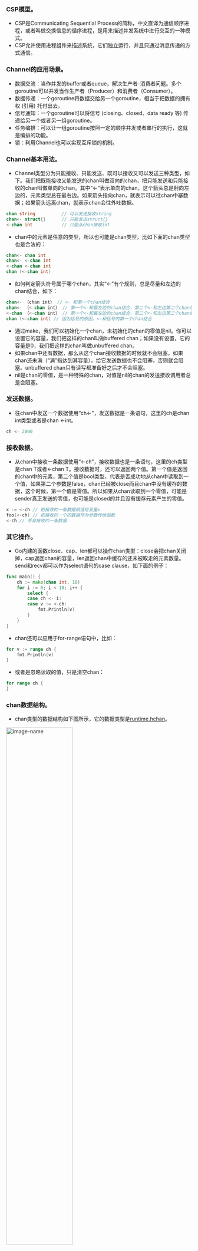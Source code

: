 ### CSP模型。
- CSP是Communicating Sequential Process的简称，中文直译为通信顺序进程，或者叫做交换信息的循序进程，是用来描述并发系统中进行交互的一种模式。
- CSP允许使用进程组件来描述系统，它们独立运行，并且只通过消息传递的方式通信。
### Channel的应用场景。
- 数据交流：当作并发的buffer或者queue，解决生产者-消费者问题。多个goroutine可以并发当作生产者（Producer）和消费者（Consumer）。
- 数据传递：一个goroutine将数据交给另一个goroutine，相当于把数据的拥有权 (引用) 托付出去。
- 信号通知：一个goroutine可以将信号 (closing、closed、data ready 等) 传递给另一个或者另一组goroutine。
- 任务编排：可以让一组goroutine按照一定的顺序并发或者串行的执行，这就是编排的功能。
- 锁：利用Channel也可以实现互斥锁的机制。
### Channel基本用法。
- Channel类型分为只能接收、只能发送、既可以接收又可以发送三种类型，如下。我们把既能接收又能发送的chan叫做双向的chan，把只能发送和只能接收的chan叫做单向的chan。其中“<-”表示单向的chan，这个箭头总是射向左边的，元素类型总在最右边。如果箭头指向chan，就表示可以往chan中塞数据；如果箭头远离chan，就表示chan会往外吐数据。
``` go
chan string          // 可以发送接收string
chan<- struct{}      // 只能发送struct{}
<-chan int           // 只能从chan接收int
```
- chan中的元素是任意的类型，所以也可能是chan类型，比如下面的chan类型也是合法的：
``` go
chan<- chan int   
chan<- <-chan int  
<-chan <-chan int
chan (<-chan int)
```
- 如何判定箭头符号属于哪个chan，其实“<-”有个规则，总是尽量和左边的chan结合，如下：
``` go
chan<- （chan int） // <- 和第一个chan结合
chan<- （<-chan int） // 第一个<-和最左边的chan结合，第二个<-和左边第二个chan结合
<-chan （<-chan int） // 第一个<-和最左边的chan结合，第二个<-和左边第二个chan结合 
chan (<-chan int) // 因为括号的原因，<-和括号内第一个chan结合
```
- 通过make，我们可以初始化一个chan，未初始化的chan的零值是nil。你可以设置它的容量，我们把这样的chan叫做buffered chan；如果没有设置，它的容量是0，我们把这样的chan叫做unbuffered chan。
- 如果chan中还有数据，那么从这个chan接收数据的时候就不会阻塞，如果chan还未满（“满”指达到其容量），给它发送数据也不会阻塞，否则就会阻塞。unbuffered chan只有读写都准备好之后才不会阻塞。
- nil是chan的零值，是一种特殊的chan，对值是nil的chan的发送接收调用者总是会阻塞。
### 发送数据。
- 往chan中发送一个数据使用“ch<-”，发送数据是一条语句，这里的ch是chan int类型或者是chan <-int。
``` go
ch <- 2000
```
### 接收数据。
- 从chan中接收一条数据使用“<-ch”，接收数据也是一条语句，这里的ch类型是chan T或者<-chan T。接收数据时，还可以返回两个值。第一个值是返回的chan中的元素，第二个值是bool类型，代表是否成功地从chan中读取到一个值，如果第二个参数是false，chan已经被close而且chan中没有缓存的数据，这个时候，第一个值是零值。所以如果从chan读取到一个零值，可能是sender真正发送的零值，也可能是closed的并且没有缓存元素产生的零值。
``` go
x := <-ch // 把接收的一条数据赋值给变量x
foo(<-ch) // 把接收的一个的数据作为参数传给函数
<-ch // 丢弃接收的一条数据
```
### 其它操作。
- Go内建的函数close、cap、len都可以操作chan类型：close会把chan关闭掉，cap返回chan的容量，len返回chan中缓存的还未被取走的元素数量。send和recv都可以作为select语句的case clause，如下面的例子：
``` go
func main() {
    ch := make(chan int, 10)
    for i := 0; i < 10; i++ {
        select {
        case ch <- i:
        case v := <-ch:
            fmt.Println(v)
        }
    }
}
```
- chan还可以应用于for-range语句中，比如：
``` go
for v := range ch {
    fmt.Println(v)
}
```
- 或者是忽略读取的值，只是清空chan：
``` go
for range ch {
}
```
### chan数据结构。
- chan类型的数据结构如下图所示，它的数据类型是[runtime.hchan](https://github.com/golang/go/blob/master/src/runtime/chan.go#L32)。
<img src="https://github.com/liusuxian/StudyGo/blob/master/img/Channel.jpg" width = "60%" height = "60%" alt="image-name"/>

- qcount：代表chan中已经接收但还没被取走的元素的个数。内建函数len可以返回这个字段的值。
- dataqsiz：队列的大小。chan使用一个循环队列来存放元素，循环队列很适合这种生产者-消费者的场景。
- buf：存放元素的循环队列的buffer。
- elemtype和elemsize：chan中元素的类型和size。因为chan一旦声明，它的元素类型是固定的，即普通类型或者指针类型，所以元素大小也是固定的。
- sendx：处理发送数据的指针在buf中的位置。一旦接收了新的数据，指针就会加上elemsize移向下一个位置。buf的总大小是elemsize的整数倍，而且buf是一个循环列表。
- recvx：处理接收请求时的指针在buf中的位置。一旦取出数据，此指针会移动到下一个位置。
- recvq：chan是多生产者多消费者的模式，如果消费者因为没有数据可读而被阻塞了，就会被加入到recvq队列中。
- sendq：如果生产者因为buf满了而阻塞，会被加入到sendq队列中。
### 初始化。
- Go在编译的时候，会根据容量的大小选择调用makechan64还是makechan。makechan64只是做了size检查，底层还是调用makechan实现的。makechan的目标就是生成hchan对象。
### send。
- Go在编译发送数据给chan的时候，会把send语句转换成chansend1函数，chansend1函数会调用chansend。
  - 如果chan是nil的话，就把调用者永远阻塞。
  - 如果往一个已经满了的chan实例发送数据时，并且想不阻塞当前调用，那么直接返回。chansend1方法在调用chansend的时候设置了阻塞参数。
  - 如果chan已经被close了，再往里面发送数据的话会panic。
  - 如果等待队列中有等待的receiver，那么就把它从队列中弹出，然后直接把数据交给它，而不需要放入到buf中，速度可以更快一些。
  - 如果当前没有receiver，需要把数据放入到buf中，放入之后就成功返回了。
  - 如果buf满了，发送者的goroutine就会加入到发送者的等待队列中，直到被唤醒。这个时候数据或者被取走了，或者chan被close了。
### recv。
- 在处理从chan中接收数据时，Go会把代码转换成chanrecv1函数，如果要返回两个返回值，会转换成chanrecv2，chanrecv1函数和chanrecv2会调用chanrecv。chanrecv1和chanrecv2传入的block参数的值是true，都是阻塞方式。
  - chan为nil的情况和send一样，从nil chan中接收（读取、获取）数据时，调用者会被永远阻塞。
  - 如果chan已经被close了，并且队列中没有缓存的元素，那么将得到零值。
  - 如果buf满了。这个时候如果是unbuffer的chan，就直接将sender的数据复制给receiver，否则就从队列头部读取一个值，并把这个sender的值加入到队列尾部。
  - 如果没有等待的sender的情况，这个是和chansend共用一把大锁，所以不会有并发的问题，如果buf有元素，就取出一个元素给receiver。
  - 如果buf中没有元素，那么当前的receiver就会被阻塞，直到它从sender中接收了数据，或者是chan被close才返回。
### close。
- 通过close函数，可以把chan关闭，编译器会替换成closechan方法的调用。
  - 如果chan为nil，close会panic；
  - 如果chan已经closed，再次close也会panic。
  - 如果chan不为nil，chan也没有closed，就把等待队列中的sender（writer）和 receiver（reader）从队列中全部移除并唤醒。
### 使用Channel最常见的错误是panic和goroutine泄漏。
- close为nil的chan，会panic。
- close已经close的chan，会panic。
- send已经close的chan，会panic。
### 选择Channel还是选择并发原语的方法。
- 共享资源的并发访问使用传统并发原语。
- 复杂的任务编排和消息传递使用Channel。
- 消息通知机制使用Channel，除非只想signal一个goroutine才使用Cond。
- 简单等待所有任务的完成用WaitGroup，也有Channel的推崇者用Channel，都可以。
- 需要和Select语句结合，使用Channel。 
- 需要和超时配合时，使用Channel和Context。
### Channel不同状态下各种操作的结果。
<img src="https://github.com/liusuxian/StudyGo/blob/master/img/Channel1.jpg" width = "60%" height = "60%" alt="image-name"/>

### 使用反射操作Channel。
- 通过反射的方式执行select语句，在处理很多的case clause，尤其是不定长的case clause的时候，非常有用。任务编排的实现，也可以用这种方法。
### 典型的应用场景。
- 消息交流。从chan的内部实现看，它是以一个循环队列的方式存放数据，所以它有时候也会被当成线程安全的队列和buffer使用。一个goroutine可以安全地往Channel中塞数据，另外一个goroutine可以安全地从Channel中读取数据，goroutine就可以安全地实现信息交流了。比如worker池的例子，Marcio Castilho [使用Go每分钟处理百万请求](http://marcio.io/2015/07/handling-1-million-requests-per-minute-with-golang/) 这篇文章中，就介绍了他们应对大并发请求的设计。
- 数据传递。这类场景有一个特点，就是当前持有数据的goroutine都有一个信箱，信箱使用chan实现，goroutine只需要关注自己的信箱中的数据，处理完毕后，就把结果发送到下一家的信箱中。
- 信号通知。chan类型有这样一个特点：chan如果为空，那么receiver接收数据的时候就会阻塞等待，直到chan被关闭或者有新的数据到来。利用这个机制，我们可以实现wait/notify的设计模式。传统的并发原语Cond也能实现这个功能。但是Cond使用起来比较复杂，容易出错，而使用chan实现wait/notify模式，就方便多了。除了正常的业务处理时的wait/notify，我们经常碰到的一个场景，就是程序关闭的时候，我们需要在退出之前做一些清理的动作。这个时候，我们经常要使用chan。比如使用chan实现程序的graceful shutdown，在退出之前执行一些连接关闭、文件close、缓存落盘等一些动作。有时候清理可能是一个很耗时的操作，比如十几分钟才能完成，如果程序退出需要等待这么长时间，用户是不能接受的，所以在实践中，我们需要设置一个最长的等待时间。只要超过了这个时间，程序就不再等待，可以直接退出。所以退出的时候分为两个阶段：closing代表程序退出，但是清理工作还没做；closed代表清理工作已经做完。
- 锁。在chan的内部实现中，就有一把互斥锁保护着它的所有字段。从外在表现上，chan的发送和接收之间也存在着happens-before的关系，保证元素放进去之后，receiver才能读取到（关于happends-before的关系，是指事件发生的先后顺序关系）。要想使用chan实现互斥锁，至少有两种方式。一种方式是先初始化一个capacity等于1的Channel，然后再放入一个元素。这个元素就代表锁，谁取得了这个元素，就相当于获取了这把锁。另一种方式是，先初始化一个capacity等于1的Channel，它的“空槽”代表锁，谁能成功地把元素发送到这个Channel谁就获取了这把锁。
- 任务编排。 
  - Or-Done模式，Or-Done模式是信号通知模式中更宽泛的一种模式。这里提到了“信号通知模式”。我们会使用“信号通知”实现某个任务执行完成后的通知机制，在实现时，我们为这个任务定义一个类型为chan struct{}类型的done变量，等任务结束后，我们就可以close这个变量，然后其它receiver就会收到这个通知。这是有一个任务的情况，如果有多个任务，只要有任意一个任务执行完，我们就想获得这个信号，这就是Or-Done模式。比如你发送同一个请求到多个微服务节点，只要任意一个微服务节点返回结果，就算成功。可以使用递归、反射，或者是用最笨的每个goroutine处理一个Channel的方式来实现。
  - 扇入模式。在软件工程中，模块的扇入是指有多少个上级模块调用它。而对于我们这里的Channel扇入模式来说，就是指有多个源Channel输入、一个目的Channel输出的情况。扇入比就是源Channel数量比1。每个源Channel的元素都会发送给目标Channel，相当于目标Channel的receiver只需要监听目标Channel，就可以接收所有发送给源Channel的数据。扇入模式也可以使用反射、递归，或者是用最笨的每个goroutine处理一个Channel的方式来实现。
  - 扇出模式。扇出模式只有一个输入源Channel，有多个目标Channel，扇出比就是1比目标Channel数的值，经常用在设计模式中的观察者模式中（观察者设计模式定义了对象间的一种一对多的组合关系。这样一来一个对象的状态发生变化时，所有依赖于它的对象都会得到通知并自动刷新）。在观察者模式中，数据变动后，多个观察者都会收到这个变更信号。从源Channel取出一个数据后，依次发送给目标Channel。在发送给目标Channel的时候，可以同步发送，也可以异步发送。
  - Stream。一种把Channel当作流式管道使用的方式，也就是把Channel看作流（Stream），提供跳过几个元素，或者是只取其中的几个元素等方法。首先我们提供创建流的方法。这个方法把一个数据slice转换成流。流创建好以后，该咋处理呢？下面实现流的方法：takeN只取流中的前n个数据；takeFn筛选流中的数据，只保留满足条件的数据；takeWhile只取前面满足条件的数据，一旦不满足条件，就不再取；skipN跳过流中前几个数据；skipFn跳过满足条件的数据；skipWhile跳过前面满足条件的数据，一旦不满足条件，当前这个元素和以后的元素都会输出给Channel的receiver。
  - map-reduce。map-reduce是一种处理数据的方式，最早是由Google公司研究提出的一种面向大规模数据处理的并行计算模型和方法，开源的版本是hadoop，前几年比较火。map-reduce分为两个步骤，第一步是映射（map），处理队列中的数据，第二步是规约（reduce），把列表中的每一个元素按照一定的处理方式处理成结果，放入到结果队列中。就像做汉堡一样，map就是单独处理每一种食材，reduce就是从每一份食材中取一部分，做成一个汉堡。
### Channel的知识地图。
<img src="https://github.com/liusuxian/StudyGo/blob/master/img/Channel2.jpg" width = "60%" height = "60%" alt="image-name"/>

### 内存模型。
- 描述的是并发环境中多goroutine读相同变量的时候，变量的可见性条件。具体点说，就是指，在什么条件下，goroutine在读取一个变量的值的时候，能够看到其它goroutine对这个变量进行的写的结果。编程语言需要一个规范，来明确多线程同时访问同一个变量的可见性和顺序。在编程语言中，这个规范被叫做内存模型。
### 除了Go，Java、C++、C、C#、Rust等编程语言也有内存模型。为什么这些编程语言都要定义内存模型呢？
- 向广大的程序员提供一种保证，以便他们在做设计和开发程序时，面对同一个数据同时被多个goroutine访问的情况，可以做一些串行化访问的控制，比如使用Channel或者sync包和sync/atomic包中的并发原语。
- 允许编译器和硬件对程序做一些优化。这一点其实主要是为编译器开发者提供的保证，这样可以方便他们对Go的编译器做优化。